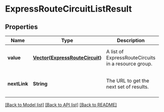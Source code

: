 # ExpressRouteCircuitListResult


## Properties
Name | Type | Description | Notes
------------ | ------------- | ------------- | -------------
**value** | [**Vector{ExpressRouteCircuit}**](ExpressRouteCircuit.md) | A list of ExpressRouteCircuits in a resource group. | [optional] [default to nothing]
**nextLink** | **String** | The URL to get the next set of results. | [optional] [default to nothing]


[[Back to Model list]](../README.md#models) [[Back to API list]](../README.md#api-endpoints) [[Back to README]](../README.md)


